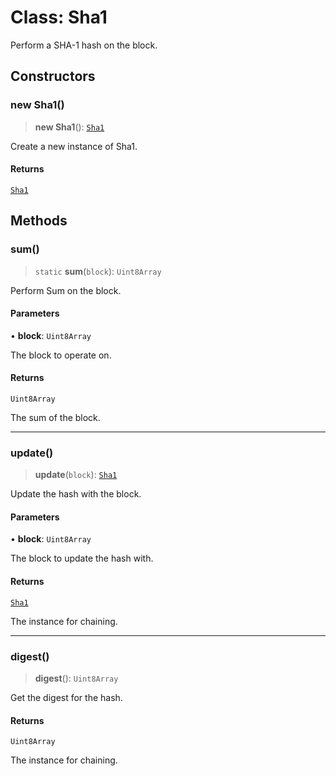 # Class: Sha1

Perform a SHA-1 hash on the block.

## Constructors

### new Sha1()

> **new Sha1**(): [`Sha1`](Sha1.md)

Create a new instance of Sha1.

#### Returns

[`Sha1`](Sha1.md)

## Methods

### sum()

> `static` **sum**(`block`): `Uint8Array`

Perform Sum on the block.

#### Parameters

• **block**: `Uint8Array`

The block to operate on.

#### Returns

`Uint8Array`

The sum of the block.

***

### update()

> **update**(`block`): [`Sha1`](Sha1.md)

Update the hash with the block.

#### Parameters

• **block**: `Uint8Array`

The block to update the hash with.

#### Returns

[`Sha1`](Sha1.md)

The instance for chaining.

***

### digest()

> **digest**(): `Uint8Array`

Get the digest for the hash.

#### Returns

`Uint8Array`

The instance for chaining.
